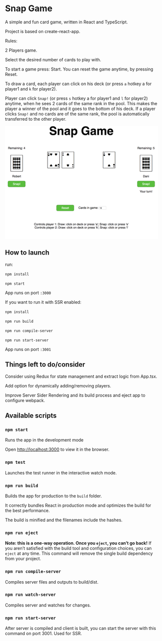 # Snap Game

A simple and fun card game, written in React and TypeScript.

Project is based on create-react-app.

Rules:

2 Players game.

Select the desired number of cards to play with.

To start a game press: Start. You can reset the game anytime, by pressing Reset.

To draw a card, each player can click on his deck (or press `a` hotkey a for player1 and `k` for player2).

Player can click `Snap!` (or press `s` hotkey a for player1 and `l` for player2) anytime, when he sees 2 cards of the same rank in the pool. This makes the player a winner of the pool and it goes to the bottom of his deck. If a player clicks `Snap!` and no cards are of the same rank, the pool is automatically transferred to the other player.

![img](https://github.com/robertzlatarski/react-example-card-game/blob/master/game-screenshot.png)

## How to launch

run:

`npm install`

`npm start`

App runs on port `:3000`

If you want to run it with SSR enabled:

`npm install`

`npm run build`

`npm run compile-server`

`npm run start-server`

App runs on port `:3001`

## Things left to do/consider

Consider using Redux for state management and extract logic from App.tsx.

Add option for dynamically adding/removing players.

Improve Server Sider Rendering and its build process and eject app to configure webpack.

## Available scripts

### `npm start`

Runs the app in the development mode

Open [http://localhost:3000](http://localhost:3000) to view it in the browser.

### `npm test`

Launches the test runner in the interactive watch mode.

### `npm run build`

Builds the app for production to the `build` folder.

It correctly bundles React in production mode and optimizes the build for the best performance.

The build is minified and the filenames include the hashes.

### `npm run eject`

**Note: this is a one-way operation. Once you `eject`, you can’t go back!**
If you aren’t satisfied with the build tool and configuration choices, you can `eject` at any time. This command will remove the single build dependency from your project.

### `npm run compile-server`

Compiles server files and outputs to build/dist.

### `npm run watch-server`

Compiles server and watches for changes.

### `npm run start-server`

After server is compiled and client is built, you can start the server with this command on port 3001. Used for SSR.
